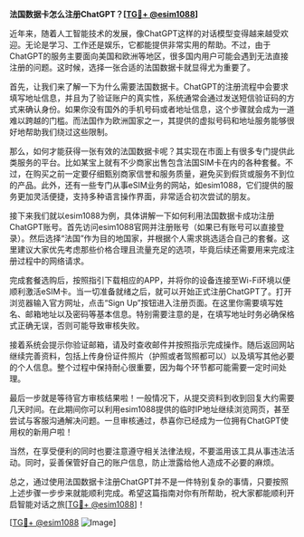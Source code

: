 **法国数据卡怎么注册ChatGPT？[[TG💪+ @esim1088](https://t.me/s/esim1088)]**

近年来，随着人工智能技术的发展，像ChatGPT这样的对话模型变得越来越受欢迎。无论是学习、工作还是娱乐，它都能提供非常实用的帮助。不过，由于ChatGPT的服务主要面向美国和欧洲等地区，很多国内用户可能会遇到无法直接注册的问题。这时候，选择一张合适的法国数据卡就显得尤为重要了。

首先，让我们来了解一下为什么需要法国数据卡。ChatGPT的注册流程中会要求填写地址信息，并且为了验证账户的真实性，系统通常会通过发送短信验证码的方式来确认身份。如果你没有国外的手机号码或者地址信息，这个步骤就会成为一道难以跨越的门槛。而法国作为欧洲国家之一，其提供的虚拟号码和地址服务能够很好地帮助我们绕过这些限制。

那么，如何才能获得一张有效的法国数据卡呢？其实现在市面上有很多专门提供此类服务的平台。比如某宝上就有不少商家出售包含法国SIM卡在内的各种套餐。不过，在购买之前一定要仔细甄别商家信誉和服务质量，避免买到假货或服务不到位的产品。此外，还有一些专门从事eSIM业务的网站，如esim1088，它们提供的服务更加灵活便捷，支持多种语言操作界面，非常适合初次尝试的朋友。

接下来我们就以esim1088为例，具体讲解一下如何利用法国数据卡成功注册ChatGPT账号。首先访问esim1088官网并注册账号（如果已有账号可以直接登录）。然后选择“法国”作为目的地国家，并根据个人需求挑选适合自己的套餐。这里建议大家优先考虑那些价格合理且流量充足的选项，毕竟后续还需要用来完成注册过程中的网络请求。

完成套餐选购后，按照指引下载相应的APP，并将你的设备连接至Wi-Fi环境以便顺利激活eSIM卡。当一切准备就绪之后，就可以开始正式注册ChatGPT了。打开浏览器输入官方网址，点击“Sign Up”按钮进入注册页面。在这里你需要填写姓名、邮箱地址以及密码等基本信息。特别需要注意的是，在填写地址时务必确保格式正确无误，否则可能导致审核失败。

接着系统会提示你验证邮箱，请及时查收邮件并按照指示完成操作。随后返回网站继续完善资料，包括上传身份证件照片（护照或者驾照都可以）以及填写其他必要的个人信息。整个过程中保持耐心很重要，因为每个环节都可能需要一定时间处理。

最后一步就是等待官方审核结果啦！一般情况下，从提交资料到收到回复大约需要几天时间。在此期间你可以利用esim1088提供的临时IP地址继续浏览网页，甚至尝试与客服沟通解决问题。一旦审核通过，恭喜你已经成为一位拥有ChatGPT使用权的新用户啦！

当然，在享受便利的同时也要注意遵守相关法律法规，不要滥用该工具从事违法活动。同时，妥善保管好自己的账户信息，防止泄露给他人造成不必要的麻烦。

总之，通过使用法国数据卡注册ChatGPT并不是一件特别复杂的事情，只要按照上述步骤一步步来就能顺利完成。希望这篇指南对你有所帮助，祝大家都能顺利开启智能对话之旅[[TG💪+ @esim1088](https://t.me/s/esim1088)]！

[[TG💪+ @esim1088](https://t.me/s/esim1088) ![Image](https://i.postimg.cc/4NQfJmqS/Snipaste-2025-05-13-00-14-12.png)]